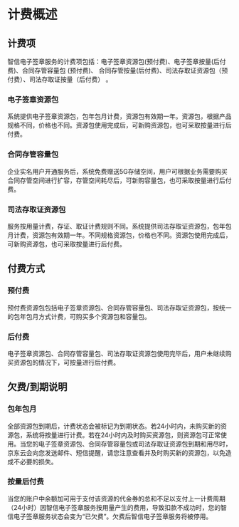 # 计费概述

## 计费项

智信电子签章服务的计费项包括：电子签章资源包(预付费)、电子签章按量(后付费)、合同存管容量包 (预付费)、 合同存管按量(后付费)、司法存取证资源包（预付费）、司法存取证按量（后付费） 。

### 电子签章资源包

系统提供电子签章资源包，包年包月计费，资源包有效期一年。资源包，根据产品规格不同，价格也不同。资源包使用完成后，可新购资源包，也可采取按量进行后付费。

### 合同存管容量包

企业实名用户开通服务后，系统免费赠送5G存储空间，用户可根据业务需要购买合同存管空间进行扩容，存管空间耗尽后，可新购容量包，也可采取按量进行后付费。

### 司法存取证资源包

服务按用量计费，存证、取证计费规则不同。系统提供司法存取证资源包，包年包月计费，资源包有效期一年。不同规格资源包，价格也不同。资源包使用完成后，可新购资源包，也可采取按量进行后付费。

## 付费方式

### 预付费

预付费资源包包括电子签章资源包、合同存管容量包、司法存取证资源包，按统一的包年包月方式计费，可购买多个资源包和容量包。

### 后付费

电子签章资源包、合同存管容量包、司法存取证资源包使用完毕后，用户未继续购买资源包的情况下，可按量进行后付费。

## 欠费/到期说明

### 包年包月

全部资源包到期后，计费状态会被标记为到期状态。若24小时内，未购买新的资源包，系统将按量进行计费。若在24小时内及时购买资源包，则资源包可正常使用。当您的电子签章资源包、合同存管容量包或司法存取证资源包到期和用尽时，京东云会向您发送邮件、短信提醒，请您注意查看并及时购买新的资源包，以免造成不必要的损失。

### 按量后付费

当您的账户中余额加可用于支付该资源的代金券的总和不足以支付上一计费周期（24小时）因智信电子签章服务按用量产生的费用，导致扣款不成功时，您的智信电子签章服务状态会变为“已欠费”。欠费后智信电子签章服务将被停用。
